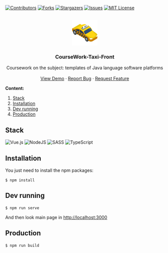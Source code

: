 <div id="top"></div>

[![Contributors][contributors-shield]][contributors-url]
[![Forks][forks-shield]][forks-url]
[![Stargazers][stars-shield]][stars-url]
[![Issues][issues-shield]][issues-url]
[![MIT License][license-shield]][license-url]

<br />
<div align="center">
  <a href="https://github.com/baikinkirill/CourseWork-Taxi-Front">
    <img src="public/icons/logo.png" alt="Logo" width="80" height="80">
  </a>

<h3 align="center">CourseWork-Taxi-Front</h3>

  <p align="center">
    Coursework on the subject: templates of Java language software platforms
    <br />
    <br />
    <a href="https://github.com/baikinkirill/CourseWork-Taxi-Front">View Demo</a>
    ·
    <a href="https://github.com/baikinkirill/CourseWork-Taxi-Front/issues">Report Bug</a>
    ·
    <a href="https://github.com/baikinkirill/CourseWork-Taxi-Front/issues">Request Feature</a>
  </p>
</div>

**Content:**

1. [Stack](#stack)
2. [Installation](#installation)
3. [Dev running](#dev-running)
4. [Production](#production)

## Stack

![Vue.js](https://img.shields.io/badge/vuejs-%2335495e.svg?style=for-the-badge&logo=vuedotjs&logoColor=%234FC08D)
![NodeJS](https://img.shields.io/badge/node.js-6DA55F?style=for-the-badge&logo=node.js&logoColor=white)
![SASS](https://img.shields.io/badge/SASS-hotpink.svg?style=for-the-badge&logo=SASS&logoColor=white)
![TypeScript](https://img.shields.io/badge/typescript-%23007ACC.svg?style=for-the-badge&logo=typescript&logoColor=white)
## Installation

You just need to install the npm packages:
```
$ npm install
```

## Dev running

```
$ npm run serve
```

And then look main page in [http://localhost:3000](http://localhost:3000)

## Production

```
$ npm run build
```



[contributors-shield]: https://img.shields.io/github/contributors/baikinkirill/CourseWork-Taxi-Front.svg

[contributors-url]: https://github.com/baikinkirill/CourseWork-Taxi-Front/graphs/contributors

[forks-shield]: https://img.shields.io/github/forks/baikinkirill/CourseWork-Taxi-Front.svg

[forks-url]: https://github.com/baikinkirill/CourseWork-Taxi-Front/network/members

[stars-shield]: https://img.shields.io/github/stars/baikinkirill/CourseWork-Taxi-Front.svg

[stars-url]: https://github.com/baikinkirill/CourseWork-Taxi-Front/stargazers

[issues-shield]: https://img.shields.io/github/issues/baikinkirill/CourseWork-Taxi-Front.svg

[issues-url]: https://github.com/baikinkirill/CourseWork-Taxi-Front/issues

[license-shield]: https://img.shields.io/github/license/baikinkirill/CourseWork-Taxi-Front.svg

[license-url]: https://github.com/baikinkirill/CourseWork-Taxi-Front/blob/master/LICENSE.txt

[linkedin-shield]: https://img.shields.io/badge/-LinkedIn-black.svg?logo=linkedin&colorB=555

[linkedin-url]: https://linkedin.com/in/baikinkirill

[product-screenshot]: images/screenshot.png
